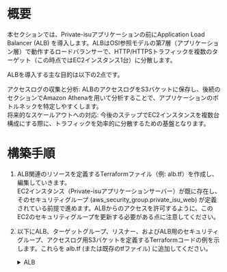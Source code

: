 # 概要
本セクションでは、Private-isuアプリケーションの前にApplication Load Balancer (ALB) を導入します。ALBはOSI参照モデルの第7層（アプリケーション層）で動作するロードバランサーで、HTTP/HTTPSトラフィックを複数のターゲット（この時点ではEC2インスタンス1台）に分散します。

ALBを導入する主な目的は以下の2点です。

アクセスログの収集と分析: ALBのアクセスログをS3バケットに保存し、後続のセクションでAmazon Athenaを用いて分析することで、アプリケーションのボトルネックを特定しやすくします。  
将来的なスケールアウトへの対応: 今後のステップでEC2インスタンスを複数台構成にする際に、トラフィックを効率的に分散するための基盤となります。  

# 構築手順
1. ALB関連のリソースを定義するTerraformファイル（例: alb.tf）を作成し、編集していきます。  
    EC2インスタンス（Private-isuアプリケーションサーバー）が既に存在し、そのセキュリティグループ (aws_security_group.private_isu_web) が定義されている前提で進めます。ALBからのアクセスを許可するように、このEC2のセキュリティグループを更新する必要がある点に注意してください。
2. 以下にALB、ターゲットグループ、リスナー、およびALB用のセキュリティグループ、アクセスログ用S3バケットを定義するTerraformコードの例を示します。これらを alb.tf (または既存のtfファイル) に追加してください。

    <details>
    <summary>ALB</summary>

    ```
    data "aws_caller_identity" "current" {}
    data "aws_elb_service_account" "tf_elb_service_account" {}

    resource "aws_lb" "private_isu_alb" {
    name               = "Private-isu-alb"
    internal           = false
    load_balancer_type = "application"
    security_groups    = [aws_security_group.alb.id]
    subnets            = [aws_subnet.public_1a.id, aws_subnet.public_1c.id]

    access_logs {
        bucket  = aws_s3_bucket.lb_logs.id
        prefix  = "private-isu"
        enabled = true
    }
    }

    resource "aws_lb_target_group" "private_isu" {
    name     = "Private-isu"
    port     = 80
    protocol = "HTTP"
    vpc_id   = aws_vpc.vpc.id

    health_check {
        path                = "/"
        interval            = 30
        timeout             = 5
        healthy_threshold   = 2
        unhealthy_threshold = 2
        matcher             = "200-299"
    }
    }

    resource "aws_lb_target_group_attachment" "private_isu" {
    target_group_arn = aws_lb_target_group.private_isu.arn
    target_id        = web.id
    }

    resource "aws_lb_listener" "private_isu" {
    load_balancer_arn = aws_lb.private_isu_alb.arn
    port              = 80
    protocol          = "HTTP"

    default_action {
        type             = "forward"
        target_group_arn = aws_lb_target_group.private_isu.arn
    }
    }

    resource "aws_lb_listener_rule" "private_isu" {
    listener_arn = aws_lb_listener.private_isu.arn
    priority     = 100

    action {
        type             = "forward"
        target_group_arn = aws_lb_target_group.private_isu.arn
    }

    condition {
        path_pattern {
        values = ["*"]
        }
    }
    }

    resource "aws_s3_bucket" "lb_logs" {
    bucket = "private-isu-alb-logs-${data.aws_caller_identity.current.account_id}"
    }

    resource "aws_s3_bucket_policy" "lb_logs" {
    bucket = aws_s3_bucket.lb_logs.id

    policy = data.aws_iam_policy_document.lb_logs_policy.json
    }

    data "aws_iam_policy_document" "lb_logs_policy" {
    statement {
        actions = ["s3:PutObject"]

        principals {
        type        = "AWS"
        identifiers = [data.aws_elb_service_account.tf_elb_service_account.arn]
        }

        resources = [
        "${aws_s3_bucket.lb_logs.arn}/*",
        ]
    }
    }
    ```

    </details>